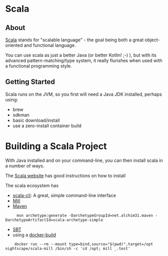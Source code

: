 # Scala

## About

[Scala](https://www.scala-lang.org/) stands for "scalable language" - the goal being both a great object-oriented and functional language.

You can use scala as just a better Java (or better Kotlin! ;-) ), but with its advanced pattern-matching/type system, it really flurishes when
used with a functional programming style.

## Getting Started

Scala runs on the JVM, so you first will need a Java JDK installed, perhaps using:
 * brew
 * sdkman
 * basic download/install
 * use a zero-install container build

# Building a Scala Project
With Java installed and on your command-line, you can then install scala in a number of ways.

The [Scala website](https://www.scala-lang.org/) has good instructions on how to install

The scala ecosystem has 
 * [scala-cli](https://scala-cli.virtuslab.org/): A great, simple command-line interface
 * [Mill](https://github.com/com-lihaoyi/mill)
 * [Maven](https://docs.scala-lang.org/tutorials/scala-with-maven.html)
```
     mvn archetype:generate -DarchetypeGroupId=net.alchim31.maven -DarchetypeArtifactId=scala-archetype-simple
```
 * [SBT](https://www.scala-sbt.org/)
 * using a [docker-build](mill-example/dockerBuild.sh)
```
    docker run --rm --mount type=bind,source="$(pwd)",target=/opt  nightscape/scala-mill /bin/sh -c 'cd /opt; mill _.test'
```